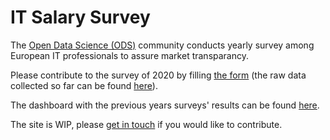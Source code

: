 # IT Salary Survey

The <a href="https://ods.ai/" target="_blank" rel="noopener">Open Data Science (ODS)</a> community conducts yearly survey among European IT professionals to assure market transparancy.

Please contribute to the survey of 2020 by filling <a href="https://docs.google.com/forms/d/e/1FAIpQLSdPDpjEN98tazCLOQ7xxgK84DZeanC8wI_akPyKOeW3HwBhuA/viewform" target="_blank" rel="noopener">the form</a> (the raw data collected so far can be found <a href="https://docs.google.com/spreadsheets/d/1DjPgQeBu53I0Dws4YMbXyyQdWDLpMtkSu4FhGux0epY/edit#gid=1727021736" target="_blank" rel="noopener">here</a>).

The dashboard with the previous years surveys' results can be found <a href="https://nitoloz.github.io/salary-report/" target="_blank" rel="noopener">here</a>.

The site is WIP, please <a href="https://www.linkedin.com/in/dkisler/" target="_blank" rel="noopener">get in touch</a> if you would like to contribute.
